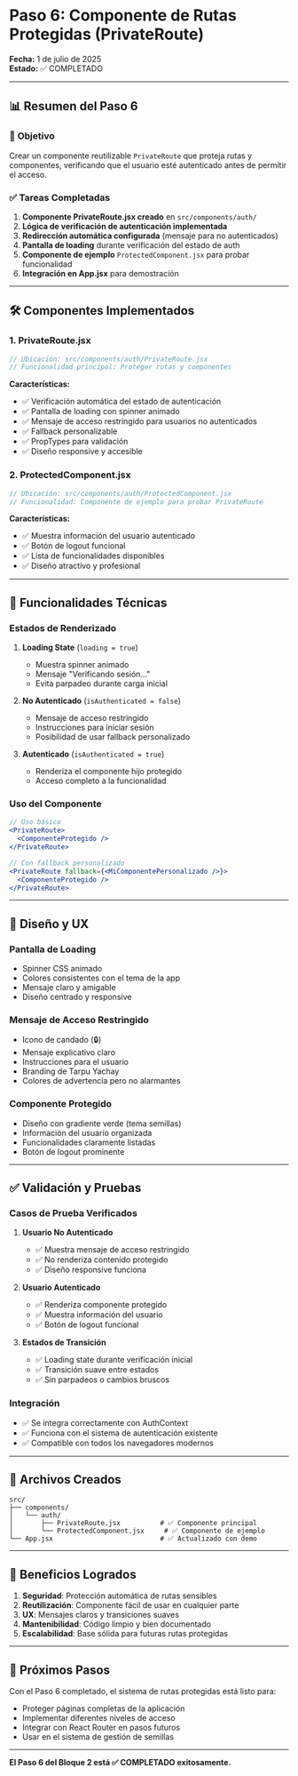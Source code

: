 # Paso 6: Componente de Rutas Protegidas (PrivateRoute)

**Fecha:** 1 de julio de 2025  
**Estado:** ✅ COMPLETADO

---

## 📊 Resumen del Paso 6

### 🎯 **Objetivo**

Crear un componente reutilizable `PrivateRoute` que proteja rutas y componentes, verificando que el usuario esté autenticado antes de permitir el acceso.

### ✅ **Tareas Completadas**

1. **Componente PrivateRoute.jsx creado** en `src/components/auth/`
2. **Lógica de verificación de autenticación implementada**
3. **Redirección automática configurada** (mensaje para no autenticados)
4. **Pantalla de loading** durante verificación del estado de auth
5. **Componente de ejemplo** `ProtectedComponent.jsx` para probar funcionalidad
6. **Integración en App.jsx** para demostración

---

## 🛠️ **Componentes Implementados**

### 1. **PrivateRoute.jsx**

```jsx
// Ubicación: src/components/auth/PrivateRoute.jsx
// Funcionalidad principal: Proteger rutas y componentes
```

**Características:**

- ✅ Verificación automática del estado de autenticación
- ✅ Pantalla de loading con spinner animado
- ✅ Mensaje de acceso restringido para usuarios no autenticados
- ✅ Fallback personalizable
- ✅ PropTypes para validación
- ✅ Diseño responsive y accesible

### 2. **ProtectedComponent.jsx**

```jsx
// Ubicación: src/components/auth/ProtectedComponent.jsx
// Funcionalidad: Componente de ejemplo para probar PrivateRoute
```

**Características:**

- ✅ Muestra información del usuario autenticado
- ✅ Botón de logout funcional
- ✅ Lista de funcionalidades disponibles
- ✅ Diseño atractivo y profesional

---

## 🔧 **Funcionalidades Técnicas**

### **Estados de Renderizado**

1. **Loading State** (`loading = true`)
   - Muestra spinner animado
   - Mensaje "Verificando sesión..."
   - Evita parpadeo durante carga inicial

2. **No Autenticado** (`isAuthenticated = false`)
   - Mensaje de acceso restringido
   - Instrucciones para iniciar sesión
   - Posibilidad de usar fallback personalizado

3. **Autenticado** (`isAuthenticated = true`)
   - Renderiza el componente hijo protegido
   - Acceso completo a la funcionalidad

### **Uso del Componente**

```jsx
// Uso básico
<PrivateRoute>
  <ComponenteProtegido />
</PrivateRoute>

// Con fallback personalizado
<PrivateRoute fallback={<MiComponentePersonalizado />}>
  <ComponenteProtegido />
</PrivateRoute>
```

---

## 📱 **Diseño y UX**

### **Pantalla de Loading**

- Spinner CSS animado
- Colores consistentes con el tema de la app
- Mensaje claro y amigable
- Diseño centrado y responsive

### **Mensaje de Acceso Restringido**

- Icono de candado (🔒)
- Mensaje explicativo claro
- Instrucciones para el usuario
- Branding de Tarpu Yachay
- Colores de advertencia pero no alarmantes

### **Componente Protegido**

- Diseño con gradiente verde (tema semillas)
- Información del usuario organizada
- Funcionalidades claramente listadas
- Botón de logout prominente

---

## ✅ **Validación y Pruebas**

### **Casos de Prueba Verificados**

1. **Usuario No Autenticado**
   - ✅ Muestra mensaje de acceso restringido
   - ✅ No renderiza contenido protegido
   - ✅ Diseño responsive funciona

2. **Usuario Autenticado**
   - ✅ Renderiza componente protegido
   - ✅ Muestra información del usuario
   - ✅ Botón de logout funcional

3. **Estados de Transición**
   - ✅ Loading state durante verificación inicial
   - ✅ Transición suave entre estados
   - ✅ Sin parpadeos o cambios bruscos

### **Integración**

- ✅ Se integra correctamente con AuthContext
- ✅ Funciona con el sistema de autenticación existente
- ✅ Compatible con todos los navegadores modernos

---

## 📂 **Archivos Creados**

```
src/
├── components/
│   └── auth/
│       ├── PrivateRoute.jsx          # ✅ Componente principal
│       └── ProtectedComponent.jsx     # ✅ Componente de ejemplo
└── App.jsx                           # ✅ Actualizado con demo
```

---

## 🚀 **Beneficios Logrados**

1. **Seguridad**: Protección automática de rutas sensibles
2. **Reutilización**: Componente fácil de usar en cualquier parte
3. **UX**: Mensajes claros y transiciones suaves
4. **Mantenibilidad**: Código limpio y bien documentado
5. **Escalabilidad**: Base sólida para futuras rutas protegidas

---

## 🎯 **Próximos Pasos**

Con el Paso 6 completado, el sistema de rutas protegidas está listo para:

- Proteger páginas completas de la aplicación
- Implementar diferentes niveles de acceso
- Integrar con React Router en pasos futuros
- Usar en el sistema de gestión de semillas

---

**El Paso 6 del Bloque 2 está ✅ COMPLETADO exitosamente.**
